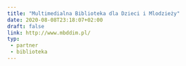 ```yaml
---
title: "Multimedialna Biblioteka dla Dzieci i Mlodzieży"
date: 2020-08-08T23:18:07+02:00
draft: false
link: http://www.mbddim.pl/
typ:
 - partner
 - biblioteka
---
```

